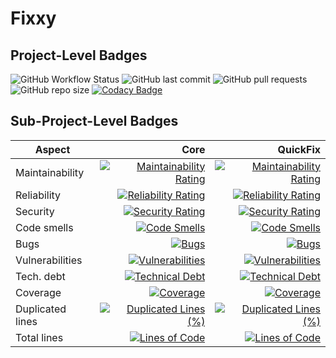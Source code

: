 # Fixxy

## Project-Level Badges

![GitHub Workflow Status](https://img.shields.io/github/actions/workflow/status/expotential-online/fixxy/build.yml) ![GitHub last commit](https://img.shields.io/github/last-commit/expotential-online/fixxy) ![GitHub pull requests](https://img.shields.io/github/issues-pr/expotential-online/fixxy) ![GitHub repo size](https://img.shields.io/github/repo-size/expotential-online/fixxy) [![Codacy Badge](https://app.codacy.com/project/badge/Grade/006eaf62215d448984dd6aa660630547)](https://www.codacy.com/gh/expotential-online/fixxy/dashboard?utm_source=github.com&amp;utm_medium=referral&amp;utm_content=expotential-online/fixxy&amp;utm_campaign=Badge_Grade)

## Sub-Project-Level Badges

| Aspect | Core | QuickFix |
| --- | ---: | ---: |
| Maintainability | [![Maintainability Rating](https://sonarcloud.io/api/project_badges/measure?project=expotential-online%3Afixxy.core&metric=sqale_rating)](https://sonarcloud.io/summary/new_code?id=expotential-online%3Afixxy.core) | [![Maintainability Rating](https://sonarcloud.io/api/project_badges/measure?project=expotential-online%3Afixxy.quickfix&metric=sqale_rating)](https://sonarcloud.io/summary/new_code?id=expotential-online%3Afixxy.quickfix) |
| Reliability | [![Reliability Rating](https://sonarcloud.io/api/project_badges/measure?project=expotential-online%3Afixxy.core&metric=reliability_rating)](https://sonarcloud.io/summary/new_code?id=expotential-online%3Afixxy.core) | [![Reliability Rating](https://sonarcloud.io/api/project_badges/measure?project=expotential-online%3Afixxy.quickfix&metric=reliability_rating)](https://sonarcloud.io/summary/new_code?id=expotential-online%3Afixxy.quickfix) |
| Security | [![Security Rating](https://sonarcloud.io/api/project_badges/measure?project=expotential-online%3Afixxy.core&metric=security_rating)](https://sonarcloud.io/summary/new_code?id=expotential-online%3Afixxy.core) | [![Security Rating](https://sonarcloud.io/api/project_badges/measure?project=expotential-online%3Afixxy.quickfix&metric=security_rating)](https://sonarcloud.io/summary/new_code?id=expotential-online%3Afixxy.quickfix) |
| Code smells | [![Code Smells](https://sonarcloud.io/api/project_badges/measure?project=expotential-online%3Afixxy.core&metric=code_smells)](https://sonarcloud.io/summary/new_code?id=expotential-online%3Afixxy.core) | [![Code Smells](https://sonarcloud.io/api/project_badges/measure?project=expotential-online%3Afixxy.quickfix&metric=code_smells)](https://sonarcloud.io/summary/new_code?id=expotential-online%3Afixxy.quickfix) |
| Bugs | [![Bugs](https://sonarcloud.io/api/project_badges/measure?project=expotential-online%3Afixxy.core&metric=bugs)](https://sonarcloud.io/summary/new_code?id=expotential-online%3Afixxy.core) | [![Bugs](https://sonarcloud.io/api/project_badges/measure?project=expotential-online%3Afixxy.quickfix&metric=bugs)](https://sonarcloud.io/summary/new_code?id=expotential-online%3Afixxy.quickfix) |
| Vulnerabilities | [![Vulnerabilities](https://sonarcloud.io/api/project_badges/measure?project=expotential-online%3Afixxy.core&metric=vulnerabilities)](https://sonarcloud.io/summary/new_code?id=expotential-online%3Afixxy.core) | [![Vulnerabilities](https://sonarcloud.io/api/project_badges/measure?project=expotential-online%3Afixxy.quickfix&metric=vulnerabilities)](https://sonarcloud.io/summary/new_code?id=expotential-online%3Afixxy.quickfix) |
| Tech. debt | [![Technical Debt](https://sonarcloud.io/api/project_badges/measure?project=expotential-online%3Afixxy.core&metric=sqale_index)](https://sonarcloud.io/summary/new_code?id=expotential-online%3Afixxy.core) | [![Technical Debt](https://sonarcloud.io/api/project_badges/measure?project=expotential-online%3Afixxy.quickfix&metric=sqale_index)](https://sonarcloud.io/summary/new_code?id=expotential-online%3Afixxy.quickfix) |
| Coverage | [![Coverage](https://sonarcloud.io/api/project_badges/measure?project=expotential-online%3Afixxy.core&metric=coverage)](https://sonarcloud.io/summary/new_code?id=expotential-online%3Afixxy.core) | [![Coverage](https://sonarcloud.io/api/project_badges/measure?project=expotential-online%3Afixxy.quickfix&metric=coverage)](https://sonarcloud.io/summary/new_code?id=expotential-online%3Afixxy.quickfix) |
| Duplicated lines | [![Duplicated Lines (%)](https://sonarcloud.io/api/project_badges/measure?project=expotential-online%3Afixxy.core&metric=duplicated_lines_density)](https://sonarcloud.io/summary/new_code?id=expotential-online%3Afixxy.core) | [![Duplicated Lines (%)](https://sonarcloud.io/api/project_badges/measure?project=expotential-online%3Afixxy.quickfix&metric=duplicated_lines_density)](https://sonarcloud.io/summary/new_code?id=expotential-online%3Afixxy.quickfix) |
| Total lines | [![Lines of Code](https://sonarcloud.io/api/project_badges/measure?project=expotential-online%3Afixxy.core&metric=ncloc)](https://sonarcloud.io/summary/new_code?id=expotential-online%3Afixxy.core) | [![Lines of Code](https://sonarcloud.io/api/project_badges/measure?project=expotential-online%3Afixxy.quickfix&metric=ncloc)](https://sonarcloud.io/summary/new_code?id=expotential-online%3Afixxy.quickfix) |
